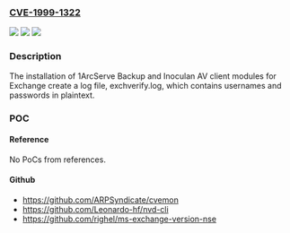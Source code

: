 ### [CVE-1999-1322](https://cve.mitre.org/cgi-bin/cvename.cgi?name=CVE-1999-1322)
![](https://img.shields.io/static/v1?label=Product&message=n%2Fa&color=blue)
![](https://img.shields.io/static/v1?label=Version&message=n%2Fa&color=blue)
![](https://img.shields.io/static/v1?label=Vulnerability&message=n%2Fa&color=brighgreen)

### Description

The installation of 1ArcServe Backup and Inoculan AV client modules for Exchange create a log file, exchverify.log, which contains usernames and passwords in plaintext.

### POC

#### Reference
No PoCs from references.

#### Github
- https://github.com/ARPSyndicate/cvemon
- https://github.com/Leonardo-hf/nvd-cli
- https://github.com/righel/ms-exchange-version-nse

